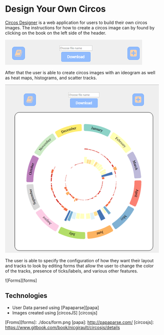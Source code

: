# Design Your Own Circos

[Circos Designer][circos] is a web application for users to build their own circos images. The instructions for how to create a circos image can by found by clicking on the book on the left side of the header. 

![header][toggle]

After that the user is able to create circos images with an ideogram as well as heat maps, histograms, and scatter tracks.

![Circos_image][circos_image]

The user is able to specify the configuration of how they want their layout and tracks to look by editing forms that allow the user to change the color of the tracks, presence of ticks/labels, and various other features.

![Forms][forms]

## Technologies

- User Data parsed using [Papaparse][papa]
- Images created using [circosJS] [circosjs]



[circos]: https://jdgronewold.github.io/Circos_project/
[toggle]: ./docs/toggle.png
[circos_image]: ./docs/circos.png
[Froms][forms]: ./docs/form.png
[papa]: http://papaparse.com/
[circosjs]: https://www.gitbook.com/book/nicgirault/circosjs/details
